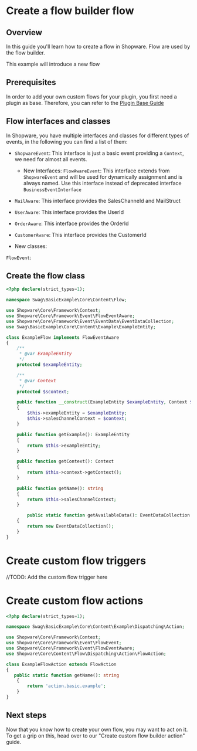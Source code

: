 # Create a flow builder flow

## Overview

In this guide you'll learn how to create a flow in Shopware. Flow are used by the flow builder.

This example will introduce a new flow

## Prerequisites

In order to add your own custom flows for your plugin, you first need a plugin as base. Therefore, you can refer to the [Plugin Base Guide](../../plugin-base-guide.md)

## Flow interfaces and classes

In Shopware, you have multiple interfaces and classes for different types of events, in the following you can find a list of them:

- `ShopwareEvent`: This interface is just a basic event providing a `Context`, we need for almost all events.

  - New Interfaces: `FlowAwareEvent`: This interface extends from `ShopwareEvent` and will be used for dynamically assignment and is always named. Use this interface instead of deprecated interface `BusinessEventInterface`

 - `MailAware`: This interface provides the SalesChanneId and MailStruct

- `UserAware`: This interface provides the UserId

- `OrderAware`: This interface provides the OrderId

- `CustomerAware`: This interface provides the CustomerId

- New classes:

`FlowEvent`:

## Create the flow class

```php
<?php declare(strict_types=1);

namespace Swag\BasicExample\Core\Content\Flow;

use Shopware\Core\Framework\Context;
use Shopware\Core\Framework\Event\FlowEventAware;
use Shopware\Core\Framework\Event\EventData\EventDataCollection;
use Swag\BasicExample\Core\Content\Example\ExampleEntity;

class ExampleFlow implements FlowEventAware
{
    /**
     * @var ExampleEntity
     */
    protected $exampleEntity;

    /**
     * @var Context
     */
    protected $scontext;

    public function __construct(ExampleEntity $exampleEntity, Context $context)
    {
        $this->exampleEntity = $exampleEntity;
        $this->salesChannelContext = $context;
    }

    public function getExample(): ExampleEntity
    {
        return $this->exampleEntity;
    }

    public function getContext(): Context
    {
        return $this->context->getContext();
    }

    public function getName(): string
    {
        return $this->salesChannelContext;
    }

		public static function getAvailableData(): EventDataCollection
    {
        return new EventDataCollection();
    }
}
```

# Create custom flow triggers
//TODO: Add the custom flow trigger here

# Create custom flow actions

```php
<?php declare(strict_types=1);

namespace Swag\BasicExample\Core\Content\Example\Dispatching\Action;

use Shopware\Core\Framework\Context;
use Shopware\Core\Framework\Event\FlowEvent;
use Shopware\Core\Framework\Event\FlowEventAware;
use Shopware\Core\Content\Flow\Dispatching\Action\FlowAction;

class ExampleFlowAction extends FlowAction
{
   public static function getName(): string
    {
        return 'action.basic.example';
    }
}
```

## Next steps

Now that you know how to create your own flow, you may want to act on it. To get a grip on this, head over to our "Create custom flow builder action" guide.